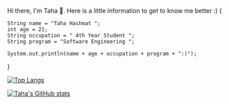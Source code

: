 Hi there, I'm Taha 👋. Here is a little information to get to know me better :)
{
  
    String name = "Taha Hashmat ";
    int age = 21;
    String occupation = " 4th Year Student ";
    String program = "Software Engineering ";
    
    System.out.println(name + age + occupation + program + ":)");
    
  }
  
[![Top Langs](https://github-readme-stats.vercel.app/api/top-langs/?username=tahahashmat&show_icons=true&theme=radical&hide_border=true&langs_count=4)](https://github.com/anuraghazra/tahahashmat)
  
[![Taha's GitHub stats](https://github-readme-stats.vercel.app/api?username=tahahashmat&show_icons=true&theme=radical&hide_border=true)](https://github.com/tahahashmat/tahahashmat) 

